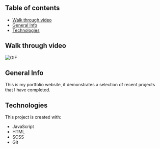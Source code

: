 ## Table of contents
* [Walk through video](#walk-through-video)
* [General Info](#general-info)
* [Technologies](#technologies)

## Walk through video
<img src="https://github.com/Elliott7/gifs_public/blob/master/PersonalAnimation2.gif" alt="GIF">

## General Info
This is my portfolio website, it demonstrates a selection of recent projects
that I have completed.

## Technologies
This project is created with:
* JavaScript
* HTML
* SCSS
* Git
